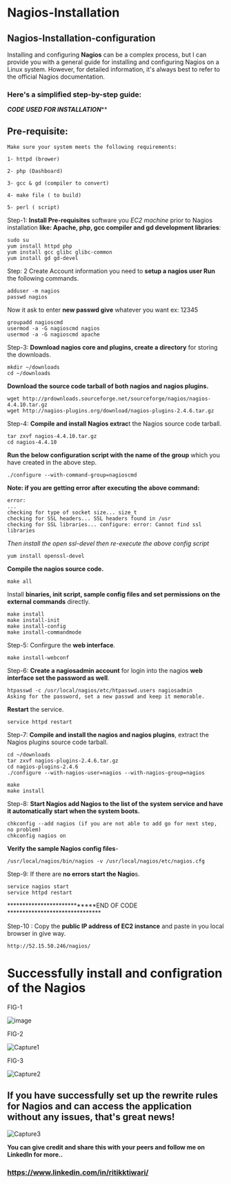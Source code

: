 # Nagios-Installation
## Nagios-Installation-configuration

Installing and configuring **Nagios** can be a complex process, but I can provide you with a general guide for installing and configuring Nagios on a Linux system. However, for detailed information, it's always best to refer to the official Nagios documentation.

### Here's a simplified step-by-step guide:

*****************CODE USED FOR INSTALLATION*******************

## Pre-requisite:
```
Make sure your system meets the following requirements:

1- httpd (brower)

2- php (Dashboard)

3- gcc & gd (compiler to convert)

4- make file ( to build)

5- perl ( script)
```

Step-1: **Install Pre-requisites** software you _EC2 machine_ prior to Nagios installation **like: Apache, php, gcc compiler and gd development libraries**:

```
sudo su
yum install httpd php
yum install gcc glibc glibc-common
yum install gd gd-devel
```

Step: 2
Create Account information you need to **setup a nagios user Run** the following commands.

```
adduser -m nagios
passwd nagios
```
Now it ask to enter **new passwd give** whatever you want ex: 12345


```
groupadd nagioscmd
usermod -a -G nagioscmd nagios
usermod -a -G nagioscmd apache
```

Step-3: **Download nagios core and plugins, create a directory** for storing the downloads.
```
mkdir ~/downloads
cd ~/downloads
```

**Download the source code tarball of both nagios and nagios plugins.**
```
wget http://prdownloads.sourceforge.net/sourceforge/nagios/nagios-4.4.10.tar.gz
wget http://nagios-plugins.org/download/nagios-plugins-2.4.6.tar.gz
```

Step-4: **Compile and install Nagios extrac**t the Nagios source code tarball.
```
tar zxvf nagios-4.4.10.tar.gz
cd nagios-4.4.10
```
**Run the below configuration script with the name of the group** which you have created in the above step.
```
./configure --with-command-group=nagioscmd
```

**Note: if you are getting error after executing the above command:**
```
error: 
...
checking for type of socket size... size_t
checking for SSL headers... SSL headers found in /usr
checking for SSL libraries... configure: error: Cannot find ssl libraries
```

_Then install the open ssl-devel then re-execute the above config script_
```
yum install openssl-devel
```

**Compile the nagios source code.**
```
make all
```

Install **binaries, init script, sample config files and set permissions on the external commands** directly.
```
make install
make install-init
make install-config
make install-commandmode
```

Step-5: Confirgure the **web interface**.
```
make install-webconf
```

Step-6: **Create a nagiosadmin account** for login into the nagios **web interface set the password as well**.
```
htpasswd -c /usr/local/nagios/etc/htpasswd.users nagiosadmin
Asking for the password, set a new passwd and keep it memorable.
```

**Restart** the service.

```
service httpd restart
```

Step-7: **Compile and install the nagios and nagios plugins**, extract the Nagios plugins source code tarball.
```
cd ~/downloads
tar zxvf nagios-plugins-2.4.6.tar.gz
cd nagios-plugins-2.4.6
./configure --with-nagios-user=nagios --with-nagios-group=nagios
```

```
make
make install
```

Step-8: **Start Nagios add Nagios to the list of the system service and have it automatically start when the system boots.**
```
chkconfig --add nagios (if you are not able to add go for next step, no problem)
chkconfig nagios on
```

**Verify the sample Nagios config files**-

```
/usr/local/nagios/bin/nagios -v /usr/local/nagios/etc/nagios.cfg
```

Step-9: If there are **no errors start the Nagio**s.
```
service nagios start
service httpd restart
```

****************************END OF CODE *******************************

Step-10 : Copy the **public IP address of EC2 instance** and paste in you local browser in give way.
```
http://52.15.50.246/nagios/
```

# Successfully install and configration of the Nagios 

FIG-1


![image](https://github.com/RitikPyCode/Nagios-Installation/assets/69500530/a6c9825f-1627-414c-baca-4903949a324c)





FIG-2


![Capture1](https://github.com/RitikPyCode/Nagios-Installation/assets/69500530/3eb71500-5918-46ec-add2-8d6609ebc65b)



FIG-3



![Capture2](https://github.com/RitikPyCode/Nagios-Installation/assets/69500530/5beceef1-cb03-40f1-b814-8ccffd7d3b18)






## If you have successfully set up the rewrite rules for Nagios and can access the application without any issues, that's great news! 



![Capture3](https://github.com/RitikPyCode/Nagios-Installation/assets/69500530/b9ee03d2-e094-48e2-a35b-f12d42882842)



**You can give credit and share this with your peers and follow me on LinkedIn for more..**

### https://www.linkedin.com/in/ritikktiwari/

